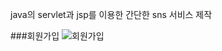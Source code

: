 java의 servlet과 jsp를 이용한 간단한 sns 서비스 제작

###회원가입
![회원가입](https://github.com/user-attachments/assets/46554c31-b82b-4cd6-8893-b163e58121ec)
